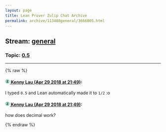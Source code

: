 ```yaml
---
layout: page
title: Lean Prover Zulip Chat Archive 
permalink: archive/113488general/3666005.html
---
```


## Stream: [general](index.html)
### Topic: [0.5](3666005.html)

---


{% raw %}
#### [![Click to go to Zulip](../../assets/img/zulip2.png) Kenny Lau (Apr 29 2018 at 21:49)](https://leanprover.zulipchat.com/#narrow/stream/113488-general/topic/0.5/near/125865057):
I typed `0.5` and Lean automatically made it to `1/2` :o

#### [![Click to go to Zulip](../../assets/img/zulip2.png) Kenny Lau (Apr 29 2018 at 21:49)](https://leanprover.zulipchat.com/#narrow/stream/113488-general/topic/0.5/near/125865061):
how does decimal work?


{% endraw %}
